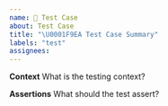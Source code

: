 ```yaml
---
name: 🧪 Test Case
about: Test Case
title: "\U0001F9EA Test Case Summary"
labels: "test"
assignees:
---
```


**Context**
What is the testing context?

**Assertions**
What should the test assert?


